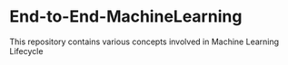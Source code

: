 # End-to-End-MachineLearning
This repository contains various concepts involved in Machine Learning Lifecycle
